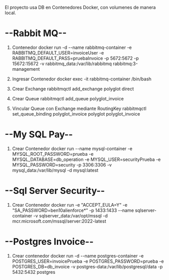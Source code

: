 El proyecto usa DB en Contenedores Docker, con volumenes de manera local.

# --Rabbit MQ--

   1. Contenedor
      docker run -d --name rabbitmq-container -e RABBITMQ_DEFAULT_USER=invoiceUser -e RABBITMQ_DEFAULT_PASS=pruebaInvoice -p 5672:5672 -p 15672:15672 -v rabbitmq_data:/var/lib/rabbitmq rabbitmq:3-management
   
   2. Ingresar Contenedor
      docker exec -it rabbitmq-container /bin/bash
   
   3. Crear Exchange
      rabbitmqctl add_exchange polyglot direct
   
   4. Crear Queue
      rabbitmqctl add_queue polyglot_invoice
   
   5. Vincular Queue con Exchange mediante RoutingKey
      rabbitmqctl set_queue_binding polyglot_invoice polyglot polyglot_invoice

# --My SQL Pay--

   1. Crear Contenedor
     docker run --name mysql-container -e MYSQL_ROOT_PASSWORD=prueba -e MYSQL_DATABASE=db_operation -e MYSQL_USER=securityPrueba -e MYSQL_PASSWORD=security -p 3306:3306 -v   
     mysql_data:/var/lib/mysql -d mysql:latest

# --Sql Server Security--

   1. Crear Contenedor
       docker run -e "ACCEPT_EULA=Y" -e "SA_PASSWORD=ben10alienforce*" -p 1433:1433 --name sqlserver-container -v sqlserver_data:/var/opt/mssql -d 
       mcr.microsoft.com/mssql/server:2022-latest

# --Postgres Invoice--

   1. Crear contenedor
      docker run -d --name postgres-container -e POSTGRES_USER=invoicePrueba -e POSTGRES_PASSWORD=prueba -e POSTGRES_DB=db_invoice -v postgres-data:/var/lib/postgresql/data -p 5432:5432 postgres

